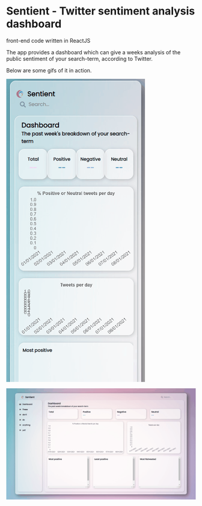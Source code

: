 # Sentient - Twitter sentiment analysis dashboard
front-end code written in ReactJS

The app provides a dashboard which can give a weeks analysis of the public sentiment of your search-term, according to Twitter.

Below are some gifs of it in action.

![GitHub Logo](/github_images/mobile.gif)

![GitHub Logo](/github_images/1080p.gif)
